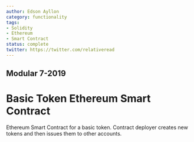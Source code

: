 ```yaml
---
author: Edson Ayllon
category: functionality
tags:
- Solidity
- Ethereum
- Smart Contract
status: complete
twitter: https://twitter.com/relativeread
---
```



## Modular 7-2019

# Basic Token Ethereum Smart Contract

Ethereum Smart Contract for a basic token. Contract deployer creates new tokens and then issues them to other accounts.
